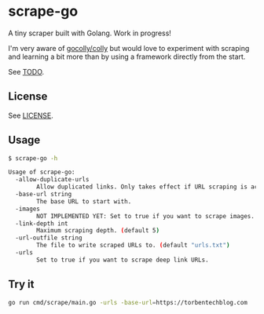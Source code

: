 # scrape-go

A tiny scraper built with Golang. Work in progress!

I'm very aware of [gocolly/colly](https://github.com/gocolly/colly) but would love to experiment with scraping and learning a bit more than by using a framework directly from the start.

See [TODO](TODO).

## License

See [LICENSE](LICENSE).

## Usage

```bash
$ scrape-go -h

Usage of scrape-go:
  -allow-duplicate-urls
        Allow duplicated links. Only takes effect if URL scraping is active.
  -base-url string
        The base URL to start with.
  -images
        NOT IMPLEMENTED YET: Set to true if you want to scrape images.
  -link-depth int
        Maximum scraping depth. (default 5)
  -url-outfile string
        The file to write scraped URLs to. (default "urls.txt")
  -urls
        Set to true if you want to scrape deep link URLs.
```

## Try it

```bash
go run cmd/scrape/main.go -urls -base-url=https://torbentechblog.com
```
